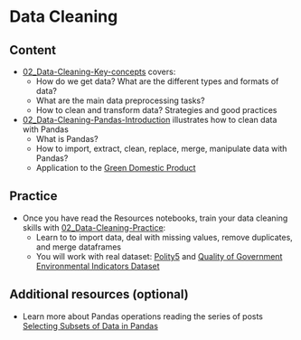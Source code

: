 # Data Cleaning

## Content

- [02_Data-Cleaning-Key-concepts](https://github.com/edoardochiarotti/class_datascience/blob/main/2024/02_Data-Cleaning/02_Data-Cleaning-Key-concepts.ipynb) covers:
	- How do we get data? What are the different types and formats of data?
	- What are the main data preprocessing tasks?
	- How to clean and transform data? Strategies and good practices 
- [02_Data-Cleaning-Pandas-Introduction](https://github.com/edoardochiarotti/class_datascience/blob/main/2024/02_Data-Cleaning/02_Data-Cleaning-Panda-Introduction.ipynb) illustrates how to clean data with Pandas
	- What is Pandas?
	- How to import, extract, clean, replace, merge, manipulate data with Pandas?
	- Application to the [Green Domestic Product](https://e4s.center/resources/reports/green-domestic-product/)

## Practice

- Once you have read the Resources notebooks, train your data cleaning skills with [02_Data-Cleaning-Practice](https://github.com/edoardochiarotti/class_datascience/blob/main/2024/02_Data-Cleaning/02_Data-Cleaning-Practice.ipynb):
	- Learn to to import data, deal with missing values, remove duplicates, and merge dataframes
	- You will work with real dataset: [Polity5](https://www.systemicpeace.org/inscrdata.html) and [Quality of Government Environmental Indicators Dataset](https://www.gu.se/en/quality-government/qog-data/data-downloads/environmental-indicators-dataset)


## Additional resources (optional)

- Learn more about Pandas operations reading the series of posts [Selecting Subsets of Data in Pandas](https://medium.com/dunder-data/selecting-subsets-of-data-in-pandas-6fcd0170be9c)



